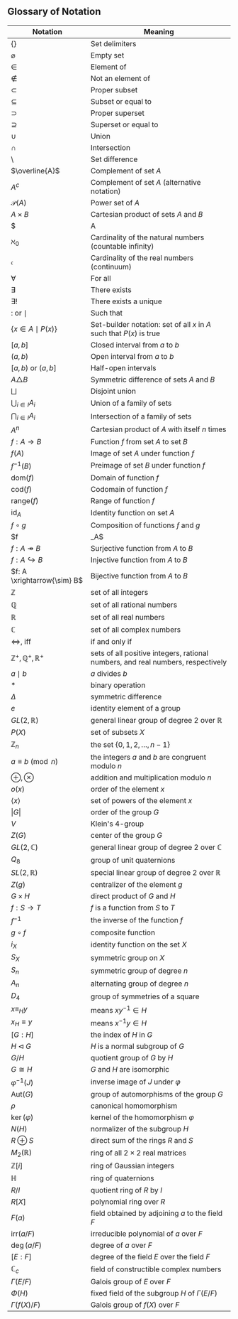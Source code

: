 ## Glossary of Notation

| Notation | Meaning |
|--------|---------|
| $\{ \}$ | Set delimiters |
| $\varnothing$ | Empty set |
| $\in$ | Element of |
| $\notin$ | Not an element of |
| $\subset$ | Proper subset |
| $\subseteq$ | Subset or equal to |
| $\supset$ | Proper superset |
| $\supseteq$ | Superset or equal to |
| $\cup$ | Union |
| $\cap$ | Intersection |
| $\setminus$ | Set difference |
| $\overline{A}$ | Complement of set $A$ |
| $A^c$ | Complement of set $A$ (alternative notation) |
| $\mathcal{P}(A)$ | Power set of $A$ |
| $A \times B$ | Cartesian product of sets $A$ and $B$ |
| $|A|$ | Cardinality (size) of set $A$ |
| $\aleph_0$ | Cardinality of the natural numbers (countable infinity) |
| $\mathfrak{c}$ | Cardinality of the real numbers (continuum) |
| $\forall$ | For all |
| $\exists$ | There exists |
| $\exists!$ | There exists a unique |
| $:$ or $\mid$ | Such that |
| $\{ x \in A \mid P(x) \}$ | Set-builder notation: set of all $x$ in $A$ such that $P(x)$ is true |
| $[a,b]$ | Closed interval from $a$ to $b$ |
| $(a,b)$ | Open interval from $a$ to $b$ |
| $[a,b)$ or $(a,b]$ | Half-open intervals |
| $A \triangle B$ | Symmetric difference of sets $A$ and $B$ |
| $\bigsqcup$ | Disjoint union |
| $\bigcup_{i \in I} A_i$ | Union of a family of sets |
| $\bigcap_{i \in I} A_i$ | Intersection of a family of sets |
| $A^n$ | Cartesian product of $A$ with itself $n$ times |
| $f: A \to B$ | Function $f$ from set $A$ to set $B$ |
| $f(A)$ | Image of set $A$ under function $f$ |
| $f^{-1}(B)$ | Preimage of set $B$ under function $f$ |
| $\text{dom}(f)$ | Domain of function $f$ |
| $\text{cod}(f)$ | Codomain of function $f$ |
| $\text{range}(f)$ | Range of function $f$ |
| $\text{id}_A$ | Identity function on set $A$ |
| $f \circ g$ | Composition of functions $f$ and $g$ |
| $f|_A$ | Restriction of function $f$ to set $A$ |
| $f: A \twoheadrightarrow B$ | Surjective function from $A$ to $B$ |
| $f: A \hookrightarrow B$ | Injective function from $A$ to $B$ |
| $f: A \xrightarrow{\sim} B$ | Bijective function from $A$ to $B$ |
| $\mathbb{Z}$ | set of all integers |
| $\mathbb{Q}$ | set of all rational numbers |
| $\mathbb{R}$ | set of all real numbers |
| $\mathbb{C}$ | set of all complex numbers |
| $\Leftrightarrow$, iff | if and only if |
| $\mathbb{Z}^+, \mathbb{Q}^+, \mathbb{R}^+$ | sets of all positive integers, rational numbers, and real numbers, respectively |
| $a\mid b$ | $a$ divides $b$ |
| $*$ | binary operation |
| $\Delta$ | symmetric difference |
| $e$ | identity element of a group |
| $GL(2,\mathbb{R})$ | general linear group of degree 2 over $\mathbb{R}$ |
| $P(X)$ | set of subsets $X$ |
| $\mathbb{Z}_n$ | the set $\{0, 1, 2, \ldots, n-1\}$ |
| $a \equiv b \pmod{n}$ | the integers $a$ and $b$ are congruent modulo $n$ |
| $\oplus, \otimes$ | addition and multiplication modulo $n$ |
| $o(x)$ | order of the element $x$ |
| $\langle x \rangle$ | set of powers of the element $x$ |
| $\|G\|$ | order of the group $G$ |
| $V$ | Klein's 4-group |
| $Z(G)$ | center of the group $G$ |
| $GL(2,\mathbb{C})$ | general linear group of degree 2 over $\mathbb{C}$ |
| $Q_8$ | group of unit quaternions |
| $SL(2,\mathbb{R})$ | special linear group of degree 2 over $\mathbb{R}$ |
| $Z(g)$ | centralizer of the element $g$ |
| $G \times H$ | direct product of $G$ and $H$ |
| $f:S \to T$ | $f$ is a function from $S$ to $T$ |
| $f^{-1}$ | the inverse of the function $f$ |
| $g \circ f$ | composite function |
| $i_X$ | identity function on the set $X$ |
| $S_X$ | symmetric group on $X$ |
| $S_n$ | symmetric group of degree $n$ |
| $A_n$ | alternating group of degree $n$ |
| $D_4$ | group of symmetries of a square |
| $x \equiv_H y$ | means $xy^{-1} \in H$ |
| $x_H \equiv y$ | means $x^{-1}y \in H$ |
| $[G:H]$ | the index of $H$ in $G$ |
| $H \triangleleft G$ | $H$ is a normal subgroup of $G$ |
| $G/H$ | quotient group of $G$ by $H$ |
| $G \cong H$ | $G$ and $H$ are isomorphic |
| $\varphi^{-1}(J)$ | inverse image of $J$ under $\varphi$ |
| $\text{Aut}(G)$ | group of automorphisms of the group $G$ |
| $\rho$ | canonical homomorphism |
| $\ker(\varphi)$ | kernel of the homomorphism $\varphi$ |
| $N(H)$ | normalizer of the subgroup $H$ |
| $R \oplus S$ | direct sum of the rings $R$ and $S$ |
| $M_2(\mathbb{R})$ | ring of all $2 \times 2$ real matrices |
| $\mathbb{Z}[i]$ | ring of Gaussian integers |
| $\mathbb{H}$ | ring of quaternions |
| $R/I$ | quotient ring of $R$ by $I$ |
| $R[X]$ | polynomial ring over $R$ |
| $F(a)$ | field obtained by adjoining $a$ to the field $F$ |
| $\text{irr}(a/F)$ | irreducible polynomial of $a$ over $F$ |
| $\deg(a/F)$ | degree of $a$ over $F$ |
| $[E : F]$ | degree of the field $E$ over the field $F$ |
| $\mathbb{C}_c$ | field of constructible complex numbers |
| $\Gamma(E/F)$ | Galois group of $E$ over $F$ |
| $\Phi(H)$ | fixed field of the subgroup $H$ of $\Gamma(E/F)$ |
| $\Gamma(f(X)/F)$ | Galois group of $f(X)$ over $F$ |
